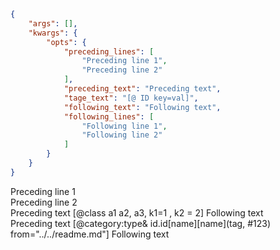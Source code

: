 ```json
{
    "args": [],
    "kwargs": {
        "opts": {
            "preceding_lines": [
                "Preceding line 1",
                "Preceding line 2"
            ],
            "preceding_text": "Preceding text",
            "tage_text": "[@ ID key=val]",
            "following_text": "Following text",
            "following_lines": [
                "Following line 1",
                "Following line 2"
            ]
        }
    }
}
```

Preceding line 1 \
Preceding line 2 \
Preceding text [@class a1 a2, a3, k1=1 , k2 = 2] Following text \
Preceding text [@category:type& id.id[name][name](tag, #123) from="../../readme.md"] Following text
